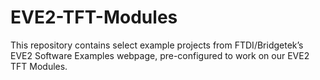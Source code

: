 # EVE2-TFT-Modules

This repository contains select example projects from FTDI/Bridgetek’s EVE2 Software Examples webpage, pre-configured to work on our EVE2 TFT Modules.
